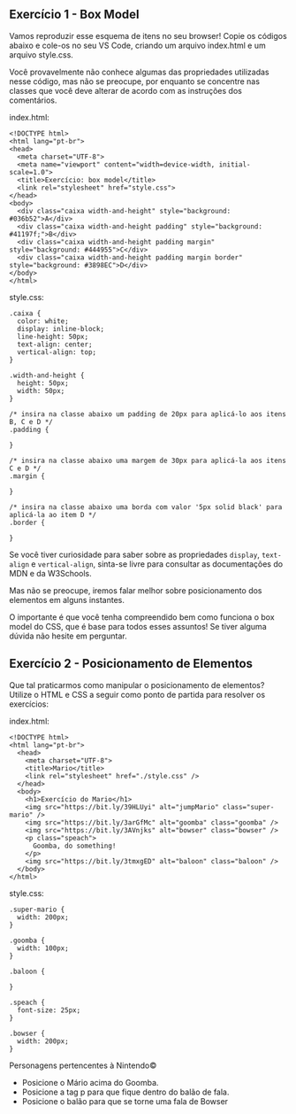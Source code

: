## Exercício 1 - Box Model

Vamos reproduzir esse esquema de itens no seu browser! Copie os códigos abaixo e cole-os no seu VS Code, criando um arquivo index.html e um arquivo style.css.

Você provavelmente não conhece algumas das propriedades utilizadas nesse código, mas não se preocupe, por enquanto se concentre nas classes que você deve alterar de acordo com as instruções dos comentários.

index.html:
```
<!DOCTYPE html>
<html lang="pt-br">
<head>
  <meta charset="UTF-8">
  <meta name="viewport" content="width=device-width, initial-scale=1.0">
  <title>Exercício: box model</title>
  <link rel="stylesheet" href="style.css">
</head>
<body>
  <div class="caixa width-and-height" style="background: #036b52">A</div>
  <div class="caixa width-and-height padding" style="background: #41197f;">B</div>
  <div class="caixa width-and-height padding margin" style="background: #444955">C</div>
  <div class="caixa width-and-height padding margin border" style="background: #3898EC">D</div>
</body>
</html>
```

style.css:
```
.caixa {
  color: white;
  display: inline-block;
  line-height: 50px;
  text-align: center;
  vertical-align: top;
}

.width-and-height {
  height: 50px;
  width: 50px;
}

/* insira na classe abaixo um padding de 20px para aplicá-lo aos itens B, C e D */
.padding {

}

/* insira na classe abaixo uma margem de 30px para aplicá-la aos itens C e D */
.margin {

}

/* insira na classe abaixo uma borda com valor '5px solid black' para aplicá-la ao item D */
.border {
  
}
```

Se você tiver curiosidade para saber sobre as propriedades ```display```, ```text-align``` e ```vertical-align```, sinta-se livre para consultar as documentações do MDN e da W3Schools.

Mas não se preocupe, iremos falar melhor sobre posicionamento dos elementos em alguns instantes.

O importante é que você tenha compreendido bem como funciona o box model do CSS, que é base para todos esses assuntos! Se tiver alguma dúvida não hesite em perguntar.

## Exercício 2 - Posicionamento de Elementos

Que tal praticarmos como manipular o posicionamento de elementos? Utilize o HTML e CSS a seguir como ponto de partida para resolver os exercícios:

index.html:
```
<!DOCTYPE html>
<html lang="pt-br">
  <head>
    <meta charset="UTF-8">
    <title>Mario</title>
    <link rel="stylesheet" href="./style.css" />
  </head>
  <body>
    <h1>Exercício do Mario</h1>
    <img src="https://bit.ly/39HLUyi" alt="jumpMario" class="super-mario" />
    <img src="https://bit.ly/3arGfMc" alt="goomba" class="goomba" />
    <img src="https://bit.ly/3AVnjks" alt="bowser" class="bowser" />
    <p class="speach">
      Goomba, do something!
    </p>
    <img src="https://bit.ly/3tmxgED" alt="baloon" class="baloon" />
  </body>
</html>
```

style.css:
```
.super-mario {
  width: 200px;
}

.goomba {
  width: 100px;
}

.baloon {

}

.speach {
  font-size: 25px;
}

.bowser {
  width: 200px;
}
```

Personagens pertencentes à Nintendo©

- Posicione o Mário acima do Goomba.
- Posicione a tag p para que fique dentro do balão de fala.
- Posicione o balão para que se torne uma fala de Bowser